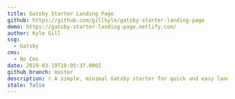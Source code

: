```yaml
---
title: Gatsby Starter Landing Page
github: https://github.com/gillkyle/gatsby-starter-landing-page
demo: https://gatsby-starter-landing-page.netlify.com/
author: Kyle Gill
ssg:
  - Gatsby
cms:
  - No Cms
date: 2019-03-19T18:05:37.000Z
github_branch: master
description: 🖱 A simple, minimal Gatsby starter for quick and easy landing pages
stale: false
---
```

